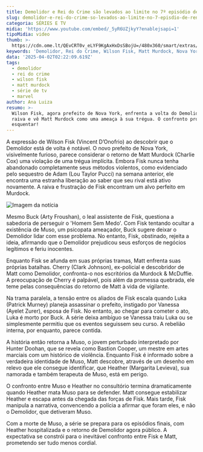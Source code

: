```yaml
---
title: Demolidor e Rei do Crime são levados ao limite no 7º episódio de Renascido
slug: demolidor-e-rei-do-crime-so-levados-ao-limite-no-7-episdio-de-renascido
categoria: SÉRIES E TV
midia: 'https://www.youtube.com/embed/_5yR6UZjkyY?enablejsapi=1'
tipoMidia: video
thumb: >-
  https://cdn.ome.lt/QEvCRT0v_eLYF9KgAxHxDsSBojU=/480x360/smart/extras/conteudos/demolidor-renascido-episode-7.png
keywords: 'Demolidor, Rei do Crime, Wilson Fisk, Matt Murdock, Nova York'
data: '2025-04-02T02:22:09.619Z'
tags:
  - demolidor
  - rei do crime
  - wilson fisk
  - matt murdock
  - série de tv
  - marvel
author: Ana Luiza
resumo: >-
  Wilson Fisk, agora prefeito de Nova York, enfrenta a volta do Demolidor com
  raiva e vê Matt Murdock como uma ameaça à sua trégua. O confronto promete
  esquentar!
---
```


A expressão de Wilson Fisk (Vincent D’Onofrio) ao descobrir que o Demolidor está de volta é notável. O novo prefeito de Nova York, visivelmente furioso, parece considerar o retorno de Matt Murdock (Charlie Cox) uma violação de uma trégua implícita. Embora Fisk nunca tenha abandonado completamente seus métodos violentos, como evidenciado pelo sequestro de Adam (Lou Taylor Pucci) na semana anterior, ele encontra uma estranha liberação ao saber que seu rival está ativo novamente. A raiva e frustração de Fisk encontram um alvo perfeito em Murdock.

![Imagem da notícia](https://cdn.ome.lt/ZKakgy3pRy3wZz1-8TNIUMbQy_o=/fit-in/837x500/smart/uploads/conteudo/fotos/demolidor-renascido-episode-7.png)

Mesmo Buck (Arty Froushan), o leal assistente de Fisk, questiona a sabedoria de perseguir o 'Homem Sem Medo'. Com Fisk tentando ocultar a existência de Muso, um psicopata ameaçador, Buck sugere deixar o Demolidor lidar com esse problema. No entanto, Fisk, obstinado, rejeita a ideia, afirmando que o Demolidor prejudicou seus esforços de negócios legítimos e feriu inocentes.

Enquanto Fisk se afunda em suas próprias tramas, Matt enfrenta suas próprias batalhas. Cherry (Clark Johnson), ex-policial e descobridor de Matt como Demolidor, confronta-o nos escritórios da Murdock & McDuffie. A preocupação de Cherry é palpável, pois além da promessa quebrada, ele teme pelas consequências do retorno de Matt à vida de vigilante.

Na trama paralela, a tensão entre os aliados de Fisk escala quando Luka (Patrick Murney) planeja assassinar o prefeito, instigado por Vanessa (Ayelet Zurer), esposa de Fisk. No entanto, ao chegar para cometer o ato, Luka é morto por Buck. A série deixa ambíguo se Vanessa traiu Luka ou se simplesmente permitiu que os eventos seguissem seu curso. A rebelião interna, por enquanto, parece contida.

A história então retorna a Muso, o jovem perturbado interpretado por Hunter Doohan, que se revela como Bastion Cooper, um mestre em artes marciais com um histórico de violência. Enquanto Fisk é informado sobre a verdadeira identidade de Muso, Matt descobre, através de um desenho em relevo que ele consegue identificar, que Heather (Margarita Levieva), sua namorada e também terapeuta de Muso, está em perigo.

O confronto entre Muso e Heather no consultório termina dramaticamente quando Heather mata Muso para se defender. Matt consegue estabilizar Heather e escapa antes da chegada das forças de Fisk. Mais tarde, Fisk manipula a narrativa, convencendo a polícia a afirmar que foram eles, e não o Demolidor, que detiveram Muso.

Com a morte de Muso, a série se prepara para os episódios finais, com Heather hospitalizada e o retorno de Demolidor agora público. A expectativa se constrói para o inevitável confronto entre Fisk e Matt, prometendo ser tudo menos cordial.
